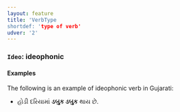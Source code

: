 ```yaml
---
layout: feature
title: 'VerbType
shortdef: 'type of verb'
udver: '2'
---
```


### <a name="Ideo">`Ideo`</a>: ideophonic

#### Examples

The following is an example of ideophonic verb in Gujarati:

* હોડી દરિયામાં <b>ડબુક ડબુક</b> થાય છે.
